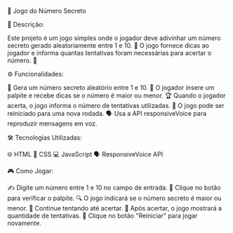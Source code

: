 🎯 Jogo do Número Secreto

📝 Descrição:

Este projeto é um jogo simples onde o jogador deve adivinhar um número secreto gerado aleatoriamente entre 1 e 10. 
🔢 O jogo fornece dicas ao jogador e informa quantas tentativas foram necessárias para acertar o número. 🎉

⚙️ Funcionalidades:

🎲 Gera um número secreto aleatório entre 1 e 10.
🧐 O jogador insere um palpite e recebe dicas se o número é maior ou menor.
🏆 Quando o jogador acerta, o jogo informa o número de tentativas utilizadas.
🔄 O jogo pode ser reiniciado para uma nova rodada.
🗣️ Usa a API responsiveVoice para reproduzir mensagens em voz.

🛠️ Tecnologias Utilizadas:

🌐 HTML
🎨 CSS
💻 JavaScript
🗣️ ResponsiveVoice API

🎮 Como Jogar:

✍️ Digite um número entre 1 e 10 no campo de entrada.
🎯 Clique no botão para verificar o palpite.
🔍 O jogo indicará se o número secreto é maior ou menor.
🔄 Continue tentando até acertar.
🎉 Após acertar, o jogo mostrará a quantidade de tentativas.
🔁 Clique no botão "Reiniciar" para jogar novamente.
